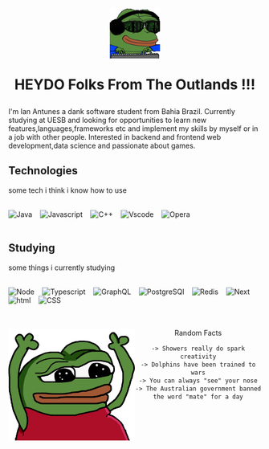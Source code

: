 
<h1 align="center">
  <img
   src="HACKERJAMS.gif"
   width=20%
  />
  <p>
    HEYDO Folks From The Outlands !!! 
  </p>
</h1>

<p> I'm Ian Antunes a dank software student from Bahia Brazil.
Currently studying at UESB and looking for opportunities to learn new
features,languages,frameworks etc and implement my skills by myself or
in a job with other people. Interested in backend and frontend web 
development,data science and passionate about games.
</p>

## **Technologies**

some tech i think i know how to use

<br>
  <img 
    title="Java" 
    src="https://seeklogo.com/images/J/java-logo-7F8B35BAB3-seeklogo.com.png" 
    height="30" 
  >&nbsp;&nbsp;&nbsp;
  <img 
    title="Javascript" 
    src="https://seeklogo.com/images/J/javascript-js-logo-2949701702-seeklogo.com.png" 
    height="30" 
  >&nbsp;&nbsp;&nbsp;
  <img 
    title="C++" 
    src="https://seeklogo.com/images/C/c-logo-43CE78FF9C-seeklogo.com.png" 
    height="30" 
  >&nbsp;&nbsp;&nbsp;
  <img 
    title="Vscode" 
    src="https://seeklogo.com/images/V/visual-studio-code-logo-284BC24C39-seeklogo.com.png" 
    height="30" 
  >&nbsp;&nbsp;&nbsp;
  <img 
    title="Opera" 
    src="https://seeklogo.com/images/O/opera-logo-FD270C9492-seeklogo.com.png" 
    height="30" 
  >&nbsp;&nbsp;&nbsp;
</br>

<br>

## **Studying**

some things i currently studying

<br>
  <img 
    title="Node" 
    src="https://seeklogo.com/images/N/nodejs-logo-FBE122E377-seeklogo.com.png" 
    height="30" 
  >&nbsp;&nbsp;&nbsp;
  <img 
    title="Typescript" 
    src="https://seeklogo.com/images/T/typescript-logo-B29A3F462D-seeklogo.com.png" 
    height="30" 
  >&nbsp;&nbsp;&nbsp;
  <img 
    title="GraphQL" 
    src="https://seeklogo.com/images/G/graphql-logo-97CBBB6D51-seeklogo.com.png" 
    height="30" 
  >&nbsp;&nbsp;&nbsp;
  <img 
    title="PostgreSQl" 
    src="https://seeklogo.com/images/P/postgresql-logo-5309879B58-seeklogo.com.png" 
    height="30" 
  >&nbsp;&nbsp;&nbsp;
  <img 
    title="Redis" 
    src="https://seeklogo.com/images/R/redis-logo-E403D4DD6A-seeklogo.com.png" 
    height="30" 
  >&nbsp;&nbsp;&nbsp;
  <img 
    title="Next" 
    src="https://seeklogo.com/images/N/next-js-logo-8FCFF51DD2-seeklogo.com.png" 
    height="30" 
  >&nbsp;&nbsp;&nbsp;
  <img 
    title="html" 
    src="https://seeklogo.com/images/H/html5-logo-EF92D240D7-seeklogo.com.png" 
    height="30" 
  >&nbsp;&nbsp;&nbsp;
  <img 
    title="CSS" 
    src="https://seeklogo.com/images/C/css-3-logo-AF06D75231-seeklogo.com.png" 
    height="30" 
  >&nbsp;&nbsp;&nbsp;
</>

<br>
<br>
<br>

<div>
  <img 
    align="left"
    src="A1-HYPERS.png"
    width=50%
  />

  <div align="center">
    <p align="center">
    Random Facts
    </p>

    -> Showers really do spark creativity
    -> Dolphins have been trained to wars
    -> You can always "see" your nose
    -> The Australian government banned the word "mate" for a day

  </div>

</div>